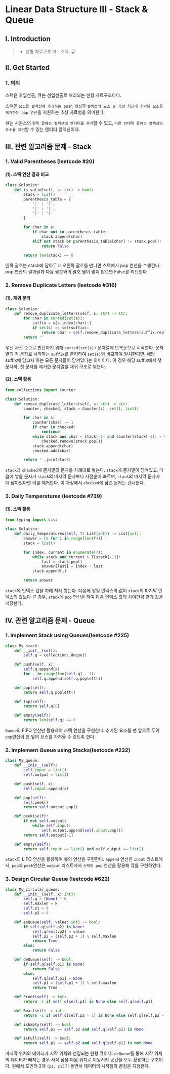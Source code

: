 # Linear Data Structure Ⅲ - Stack & Queue

## Ⅰ. Introduction

> - 선형 자료구조 Ⅲ - 스택, 큐

## Ⅱ. Get Started

### 1. 의의

스택은 후입선출, 큐는 선입선출로 처리되는 선형 자료구조이다.

스택은 `요소를 컬렉션에 추가하는 push 연산`과 `컬렉션의 요소 중 가장 최근에 추가된 요소를 제거하는 pop 연산`을 지원하는 추상 자료형을 의미한다.

큐는 시퀀스의 `한쪽 끝에는 컬렉션에 엔티티를 추가`할 수 있고, `다른 반대쪽 끝에는 컬렉션의 요소를 제거`할 수 있는 엔티티 컬렉션이다.

## Ⅲ. 관련 알고리즘 문제 - Stack

### 1. Valid Parentheses (leetcode #20)

#### (1). 스택 연산 결과 비교

```python
class Solution:
    def is_valid(self, s: str) -> bool:
        stack = list()
        parenthesis_table = {
            ')' : '(',
            ']' : '[',
            '}' : '{'
        }

        for char in s:
            if char not in parenthesis_table:
                stack.append(char)
            elif not stack or parenthesis_table[char] != stack.pop():
                return False

        return len(stack) == 0
```

왼쪽 괄호는 stack에 담아두고 오른쪽 괄호를 만나면 스택에서 pop 연산을 수행한다. pop 연산의 결과물과 다음 괄호와의 괄호 쌍이 맞지 않으면 False를 리턴한다.

### 2. Remove Duplicate Letters (leetcode #316)

#### (1). 재귀 분리

```python
class Solution:
    def remove_duplicate_letters(self, s: str) -> str:
        for char in sorted(set(s)):
            suffix = s[s.index(char):]
            if set(s) == set(suffix):
                return char + self.remove_duplicate_letters(suffix.replace(char, ''))
        return ''
```

우선 사전 순으로 판단하기 위해 `sorted(set(s))` 문자열에 반복문으로 시작한다. 문자열의 각 문자로 시작하는 `suffix`를 분리하여 `set(s)`와 비교하여 일치한다면, 해당 suffix에 담고자 하는 모든 문자들이 담겨있다는 의미이다. 이 경우 해당 suffix에서 첫 문자와, 첫 문자를 제거한 문자열을 재귀 구조로 엮는다.

#### (2). 스택 활용

```python
from collections import Counter

class Solution:
    def remove_duplicate_letters(self, s: str) -> str:
        counter, checked, stack = Counter(s), set(), list()

        for char in s:
            counter[char] -= 1
            if char in checked:
                continue
            while stack and char < stack[-1] and counter[stack[-1]] > 0:
                checked.remove(stack.pop())
            stack.append(char)
            checked.add(char)

        return ''.join(stack)
```

`stack`과 `checked`에 문자열의 문자를 차례대로 쌓는다. `stack`에 문자열이 담겨있고, 다음에 쌓을 문자가 `stack`의 마지막 문자보다 사전순이 빠르며, `stack`의 마지막 문자가 더 남아있다면 이를 제거한다. 이 과정에서 `checked`에 담긴 문자는 건너뛴다.

### 3. Daily Temperatures (leetcode #739)

#### (1). 스택 활용

```python
from typing import List

class Solution:
    def daily_temperatures(self, T: List[int]) -> List[int]:
        answer = [0 for i in range(len(T))]
        stack = list()

        for index, current in enumerate(T):
            while stack and current > T[stack[-1]]:
                last = stack.pop()
                answer[last] = index - last
            stack.append(i)

        return answer

```

`stack`에 인덱스 값을 차례 차례 쌓는다. 다음에 쌓일 인덱스의 값이 `stack`의 마지막 인덱스의 값보다 큰 경우, `stack`에 `pop` 연산을 하여 다음 인덱스 값의 차이만큼 결과 값을 저장한다.

## Ⅳ. 관련 알고리즘 문제 - Queue

### 1. Implement Stack using Queues(leetcode #225)

```python
class My_stack:
    def __init__(self):
        self.q = collections.deque()

    def push(self, x):
        self.q.append(x)
        for _ in range(len(self.q) - 1):
            self.q.append(self.q.popleft())

    def pop(self):
        return self.q.popleft()

    def top(self):
        return self.q[0]

    def empty(self):
        return len(self.q) == 0

```

`Queue`의 FIFO 연산만 활용하여 스택 연산을 구현한다. 추가된 요소를 맨 앞으로 두어 `pop`연산이 맨 앞의 요소를 가져올 수 있도록 한다.

### 2. Implement Queue using Stacks(leetcode #232)

```python
class My_queue:
    def __init__(self):
        self.input = list()
        self.output = list()

    def push(self, x):
        self.input.append(x)

    def pop(self):
        self.peek()
        return self.output.pop()

    def peek(self):
        if not self.output:
            while self.input:
                self.output.append(self.input.pop())
        return self.output[-1]

    def empty(self):
        return self.input == list() and self.output == list()
```

`Stack`의 LIFO 연산을 활용하여 큐의 연산을 구현한다. `append` 연산은 `input` 리스트에서, `pop`과 `peek`연산은 `output` 리스트에서 `스택의 pop` 연산을 활용해 큐를 구현하였다.

### 3. Design Circular Queue (leetcode #622)

```python
class My_circular_queue:
    def __init__(self, k: int):
        self.q = [None] * k
        self.maxlen = k
        self.p1 = 0
        self.p2 = 0

    def enQueue(self, value: int) -> bool:
        if self.q[self.p2] is None:
            self.q[self.p2] = value
            self.p2 = (self.p2 + 1) % self.maxlen
            return True
        else:
            return False

    def deQueue(self) -> bool:
        if self.q[self.p1] is None:
            return False
        else:
            self.q[self.p1] = None
            self.p1 = (self.p1 + 1) % self.maxlen
            return True

    def Front(self) -> int:
        return -1 if self.q[self.p1] is None else self.q[self.p1]

    def Rear(self) -> int:
        return -1 if self.q[self.p2 - 1] is None else self.q[self.p2 - 1]

    def isEmpty(self) -> bool:
        return self.p1 == self.p2 and self.q[self.p1] is None

    def isFull(self) -> bool:
        return self.p1 == self.p2 and self.q[self.p1] is not None
```

마지막 위치의 데이터가 시작 위치와 연결되는 원형 큐이다. `deQueue`를 통해 시작 위치의 데이터가 빠지는 경우 시작 점을 다음 위치로 이동시켜 공간을 모두 활용하는 구조이다. 원에서 포인터 2개 `(p1, p2)`가 돌면서 데이터의 시작점과 끝점을 지정한다.
